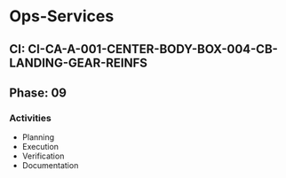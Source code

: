 # Ops-Services

## CI: CI-CA-A-001-CENTER-BODY-BOX-004-CB-LANDING-GEAR-REINFS
## Phase: 09

### Activities
- Planning
- Execution
- Verification
- Documentation
